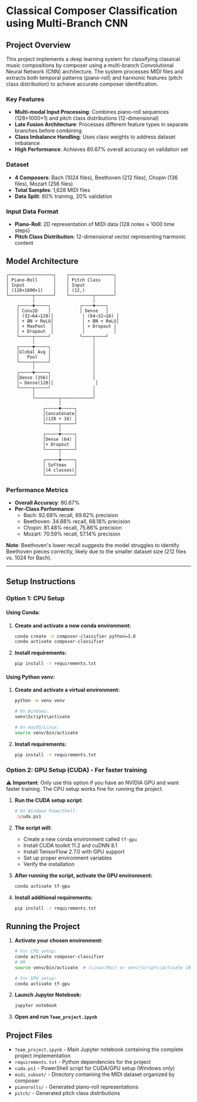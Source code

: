 # Classical Composer Classification using Multi-Branch CNN

## Project Overview

This project implements a deep learning system for classifying classical music compositions by composer using a multi-branch Convolutional Neural Network (CNN) architecture. The system processes MIDI files and extracts both temporal patterns (piano-roll) and harmonic features (pitch class distribution) to achieve accurate composer identification.

### Key Features
- **Multi-modal Input Processing**: Combines piano-roll sequences (128×1000×1) and pitch class distributions (12-dimensional)
- **Late Fusion Architecture**: Processes different feature types in separate branches before combining
- **Class Imbalance Handling**: Uses class weights to address dataset imbalance
- **High Performance**: Achieves 80.67% overall accuracy on validation set

### Dataset
- **4 Composers**: Bach (1024 files), Beethoven (212 files), Chopin (136 files), Mozart (256 files)
- **Total Samples**: 1,628 MIDI files
- **Data Split**: 80% training, 20% validation

### Input Data Format
- **Piano-Roll**: 2D representation of MIDI data (128 notes × 1000 time steps)
- **Pitch Class Distribution**: 12-dimensional vector representing harmonic content

## Model Architecture

```
┌─────────────────┐    ┌─────────────────┐
│ Piano-Roll      │    │ Pitch Class     │
│ Input           │    │ Input           │
│ (128×1000×1)    │    │ (12,)           │
└─────────┬───────┘    └─────────┬───────┘
          │                      │
    ┌─────▼─────┐           ┌────▼────┐
    │ Conv2D    │           │ Dense   │
    │ (32→64→128)│           │ (64→32→16) │
    │ + BN + ReLU│           │ + BN + ReLU│
    │ + MaxPool  │           │ + Dropout │
    │ + Dropout  │           │           │
    └─────┬─────┘           └────┬────┘
          │                      │
    ┌─────▼─────┐                │
    │Global Avg │                │
    │   Pool    │                │
    └─────┬─────┘                │
          │                      │
    ┌─────▼─────┐                │
    │Dense (256)│                │
    │→ Dense(128)│                │
    └─────┬─────┘                │
          │                      │
          └─────────┬────────────┘
                    │
              ┌─────▼─────┐
              │Concatenate│
              │(128 + 16) │
              └─────┬─────┘
                    │
              ┌─────▼─────┐
              │Dense (64) │
              │+ Dropout  │
              └─────┬─────┘
                    │
              ┌─────▼─────┐
              │ Softmax   │
              │(4 classes)│
              └───────────┘
```

### Performance Metrics
- **Overall Accuracy**: 80.67%
- **Per-Class Performance**:
  - Bach: 92.68% recall, 89.62% precision
  - Beethoven: 34.88% recall, 68.18% precision  
  - Chopin: 81.48% recall, 75.86% precision
  - Mozart: 70.59% recall, 57.14% precision

**Note**: Beethoven's lower recall suggests the model struggles to identify Beethoven pieces correctly, likely due to the smaller dataset size (212 files vs. 1024 for Bach).

---

## Setup Instructions

### Option 1: CPU Setup 

#### Using Conda:
1. **Create and activate a new conda environment:**
   ```bash
   conda create -n composer-classifier python=3.8
   conda activate composer-classifier
   ```

2. **Install requirements:**
   ```bash
   pip install -r requirements.txt
   ```

#### Using Python venv:
1. **Create and activate a virtual environment:**
   ```bash
   python -m venv venv
   
   # On Windows:
   venv\Scripts\activate
   
   # On macOS/Linux:
   source venv/bin/activate
   ```

2. **Install requirements:**
   ```bash
   pip install -r requirements.txt
   ```

### Option 2: GPU Setup (CUDA) - For faster training

⚠️ **Important**: Only use this option if you have an NVIDIA GPU and want faster training. The CPU setup works fine for running the project.

1. **Run the CUDA setup script:**
   ```bash
   # On Windows PowerShell:
   .\cuda.ps1
   ```

2. **The script will:**
   - Create a new conda environment called `tf-gpu`
   - Install CUDA toolkit 11.2 and cuDNN 8.1
   - Install TensorFlow 2.7.0 with GPU support
   - Set up proper environment variables
   - Verify the installation

3. **After running the script, activate the GPU environment:**
   ```bash
   conda activate tf-gpu
   ```

4. **Install additional requirements:**
   ```bash
   pip install -r requirements.txt
   ```

## Running the Project

1. **Activate your chosen environment:**
   ```bash
   # For CPU setup:
   conda activate composer-classifier
   # OR
   source venv/bin/activate  # (Linux/Mac) or venv\Scripts\activate (Windows)
   
   # For GPU setup:
   conda activate tf-gpu
   ```

2. **Launch Jupyter Notebook:**
   ```bash
   jupyter notebook
   ```

3. **Open and run `Team_project.ipynb`**

## Project Files

- `Team_project.ipynb` - Main Jupyter notebook containing the complete project implementation
- `requirements.txt` - Python dependencies for the project
- `cuda.ps1` - PowerShell script for CUDA/GPU setup (Windows only)
- `midi_subset/` - Directory containing the MIDI dataset organized by composer
- `pianorolls/` - Generated piano-roll representations
- `pitch/` - Generated pitch class distributions

